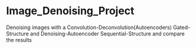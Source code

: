 # Image_Denoising_Project
Denoising images with a Convolution-Deconvolution(Autoencoders) Gated-Structure and Denoising-Autoencoder Sequential-Structure and compare the results



